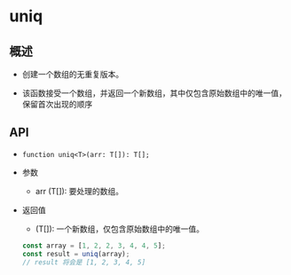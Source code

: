 # uniq

## 概述

+ 创建一个数组的无重复版本。

+ 该函数接受一个数组，并返回一个新数组，其中仅包含原始数组中的唯一值，保留首次出现的顺序

## API

+ `function uniq<T>(arr: T[]): T[];`

+ 参数

  + arr (T[]): 要处理的数组。

+ 返回值

  + (T[]): 一个新数组，仅包含原始数组中的唯一值。

  ```js
  const array = [1, 2, 2, 3, 4, 4, 5];
  const result = uniq(array);
  // result 将会是 [1, 2, 3, 4, 5]
  ```
